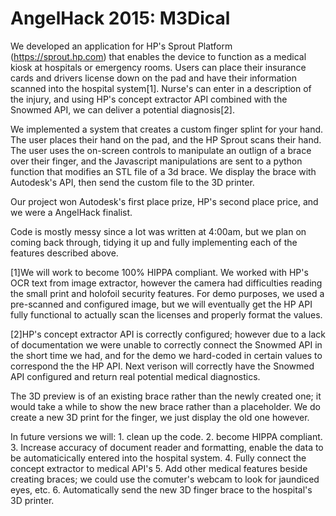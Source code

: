 # AngelHack 2015: M3Dical

We developed an application for HP's Sprout Platform (https://sprout.hp.com) that enables the device to function as a medical 
kiosk at hospitals or emergency rooms. Users can place their insurance cards and drivers license down on the pad and have their
information scanned into the hospital system[1]. Nurse's can enter in a description of the injury, and using HP's concept extractor
API combined with the Snowmed API, we can deliver a potential diagnosis[2]. 

We implemented a system that creates a custom finger splint for your hand. The user places their hand on the pad, and the
HP Sprout scans their hand. The user uses the on-screen controls to manipulate an outlign of a brace over their finger, and 
the Javascript manipulations are sent to a python function that modifies an STL file of a 3d brace. We display the brace with 
Autodesk's API, then send the custom file to the 3D printer.

Our project won Autodesk's first place prize, HP's second place price, and we were a AngelHack finalist.

Code is mostly messy since a lot was written at 4:00am, but we plan on coming back through, tidying it up and fully implementing
each of the features described above.

[1]We will work to become 100% HIPPA compliant. We worked with HP's OCR text from image extractor, however the camera had difficulties
reading the small print and holofoil security features. For demo purposes, we used a pre-scanned and configured image, but we
will eventually get the HP API fully functional to actually scan the licenses and properly format the values.

[2]HP's concept extractor API is correctly configured; however due to a lack of documentation we were unable to correctly connect
the Snowmed API in the short time we had, and for the demo we hard-coded in certain values to correspond the the HP API. 
Next verison will correctly have the Snowmed API configured and return real potential medical diagnostics.

The 3D preview is of an existing brace rather than the newly created one; it would take a while to show the new brace rather than
a placeholder. We do create a new 3D print for the finger, we just display the old one however.

In future versions we will: 1. clean up the code. 2. become HIPPA compliant. 3. Increase accuracy of document reader and formatting, 
enable the data to be automaticically entered into the hospital system. 4. Fully connect the concept extractor to medical API's 
5. Add other medical features beside creating braces; we could use the comuter's webcam to look for jaundiced eyes, etc. 6. Automatically
send the new 3D finger brace to the hospital's 3D printer.

